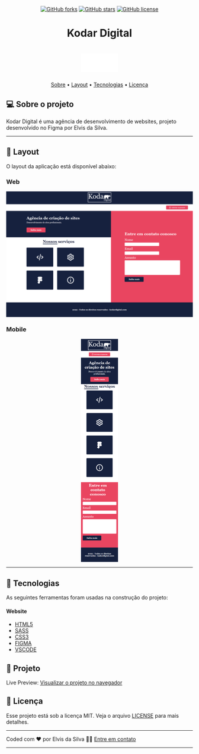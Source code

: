 <p align="center">
  <a href="https://github.com/elvisdasilva/kodardigital"><img alt="GitHub forks" src="https://img.shields.io/github/forks/elvisdasilva/kodardigital"></a>
  <a href="https://github.com/elvisdasilva/kodardigital/stargazers"><img alt="GitHub stars" src="https://img.shields.io/github/stars/elvisdasilva/kodardigital"></a>
  <a href="https://github.com/elvisdasilva/kodardigital/blob/main/LICENSE"><img alt="GitHub license" src="https://img.shields.io/github/license/elvisdasilva/kodardigital?color=blue"></a>
</p>

<h1 align="center">
  Kodar Digital
</h1>
<h1 align="center">
<img alt="Logo do Projeto" title="#Logo-do-projeto" src="./assets/img/kodardigitallogoweb.png" width="100p"/>
</h1>

<p align="center">
 <a href="#-sobre-o-projeto">Sobre</a> •
 <a href="#-layout">Layout</a> • 
 <a href="#-tecnologias">Tecnologias</a> • 
 <a href="#user-content--licença">Licença</a>
</p>


## 💻 Sobre o projeto

Kodar Digital é uma agência de desenvolvimento de websites, projeto desenvolvido no Figma por Elvis da Silva.

---

## 🎨 Layout

O layout da aplicação está disponível abaixo:

### Web

<p align="center" style="display: flex; align-items: flex-start; justify-content: center;">
  <img alt="Preview do projeto" title="#Logo-do-projeto" src="desktop-preview.png" width="100%" class="bg">

### Mobile

<p align="center" style="display: flex; align-items: flex-start; justify-content: center;">
  <img alt="Preview do projeto" title="#Logo-do-projeto" src="mobile-preview.png" width="20%" class="bg">
  
---

## 🚀 Tecnologias


As seguintes ferramentas foram usadas na construção do projeto:

#### **Website**
- [HTML5](https://www.w3schools.com/html/)  
- [SASS](https://sass-lang.com/)
- [CSS3](https://www.w3schools.com/css/default.asp)
- [FIGMA](https://www.figma.com/)
- [VSCODE](https://code.visualstudio.com/)


## 🚧 Projeto

Live Preview: [Visualizar o projeto no navegador](https://kodardigital.vercel.app/)

## 📝 Licença

Esse projeto está sob a licença MIT. Veja o arquivo [LICENSE](LICENSE) para mais detalhes.

---

Coded com ❤️ por Elvis da Silva 👋🏽 <a class="link__" href="https://www.linkedin.com/in/elvisdasilva">Entre em contato</a>

---